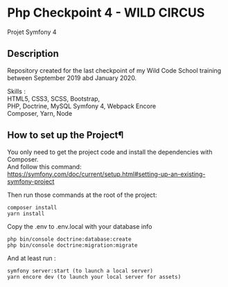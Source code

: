 # Php Checkpoint 4 - WILD CIRCUS

Projet Symfony 4

## Description

Repository created for the last checkpoint of my Wild Code School training between September 2019 abd January 2020.

Skills :  
HTML5, CSS3, SCSS, Bootstrap,  
PHP, Doctrine, MySQL
Symfony 4, Webpack Encore  
Composer, Yarn, Node  

## How to set up the Project¶

You only need to get the project code and install the dependencies with Composer.  
And follow this command:
https://symfony.com/doc/current/setup.html#setting-up-an-existing-symfony-project  

Then run those commands at the root of the project:
```
composer install  
yarn install
```
Copy the .env to .env.local with your database info
```
php bin/console doctrine:database:create
php bin/console doctrine:migration:migrate
```
And at least run :
```
symfony server:start (to launch a local server)
yarn encore dev (to launch your local server for assets)  
```
